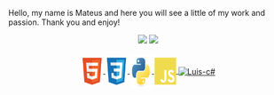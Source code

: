 Hello, my name is Mateus and here you will see a little of my work and passion. Thank you and enjoy!

<div align="center">
  <img height="180em" src="https://github-readme-stats.vercel.app/api?username=MateusMunaro&show_icons=true&theme=dark&include_all_commits=true&count_private=true"/>
  <a href="https://github.com/MateusMunaro">
  <img height="180em" src="https://github-readme-stats.vercel.app/api/top-langs/?username=MateusMunaro&layout=compact&langs_count=7&theme=dark"/>
</div>




<div style="display: inline_block" align="center"><br>
<img align="center" alt="Luis-HTML" height="50" width="40" src="https://raw.githubusercontent.com/devicons/devicon/master/icons/html5/html5-original.svg">
<img align="center" alt="Luis-CSS" height="50" width="40" src="https://raw.githubusercontent.com/devicons/devicon/master/icons/css3/css3-original.svg">
<img align="center" alt="Luis-python" height="60" width="40" src="https://raw.githubusercontent.com/devicons/devicon/master/icons/python/python-original.svg">
<img align="center" alt="Luis-Js" height="50" width="40" src="https://raw.githubusercontent.com/devicons/devicon/master/icons/javascript/javascript-plain.svg">
<img align="center" alt="Luis-c#" height="60" width="40" src="https://raw.githubusercontent.com/devicons/devicon/master/icons/C#/C#-plain.svg">

